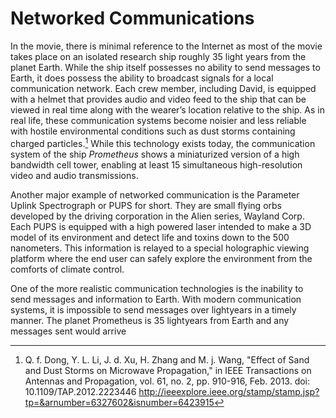 # Networked Communications

In the movie, there is minimal reference to the Internet as most of the movie takes place on an isolated research ship roughly 35 light years from the planet Earth. While the ship itself possesses no ability to send messages to Earth, it does possess the ability to broadcast signals for a local communication network. Each crew member, including David, is equipped with a helmet that provides audio and video feed to the ship that can be viewed in real time along with the wearer’s location relative to the ship. As in real life, these communication systems become noisier and less reliable with hostile environmental conditions such as dust storms containing charged particles.[^1] While this technology exists today, the communication system of the ship *Prometheus* shows a miniaturized version of a high bandwidth cell tower, enabling at least 15 simultaneous high-resolution video and audio transmissions.

Another major example of networked communication is the Parameter Uplink Spectrograph or PUPS for short. They are small flying orbs developed by the driving corporation in the Alien series, Wayland Corp. Each PUPS is equipped with a high powered laser intended to make a 3D model of its environment and detect life and toxins down to the 500 nanometers. This information is relayed to a special holographic viewing platform where the end user can safely explore the environment from the comforts of climate control.

One of the more realistic communication technologies is the inability to send messages and information to Earth. With modern communication systems, it is impossible to send messages over lightyears in a timely manner. The planet Prometheus is 35 lightyears from Earth and any messages sent would arrive

[^1]: Q. f. Dong, Y. L. Li, J. d. Xu, H. Zhang and M. j. Wang, "Effect of Sand and Dust Storms on Microwave Propagation," in IEEE Transactions on Antennas and Propagation, vol. 61, no. 2, pp. 910-916, Feb. 2013. doi: 10.1109/TAP.2012.2223446 http://ieeexplore.ieee.org/stamp/stamp.jsp?tp=&arnumber=6327602&isnumber=6423915
